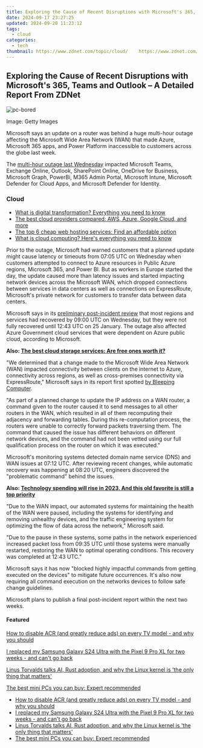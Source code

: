 ```yaml
---
title: Exploring the Cause of Recent Disruptions with Microsoft's 365, Teams and Outlook – A Detailed Report From ZDNet
date: 2024-09-17 23:27:25
updated: 2024-09-20 11:23:12
tags:
  - cloud
categories:
  - tech
thumbnail: https://www.zdnet.com/topic/cloud/    https://www.zdnet.com/a/img/resize/fc288de3da2fcf66b7eee12a40bd451e8196d555/2023/01/30/0efaa9c7-ad12-450b-a636-40239ea5be7e/pc-bored.jpg?width=170&height=96&fit=crop&auto=webp
---
```


## Exploring the Cause of Recent Disruptions with Microsoft's 365, Teams and Outlook – A Detailed Report From ZDNet

![pc-bored](https://www.zdnet.com/a/img/resize/408ebd0e8ee60ec9b60791f812c680a6417e28b6/2023/01/30/0efaa9c7-ad12-450b-a636-40239ea5be7e/pc-bored.jpg?auto=webp&width=1280)

Image: Getty Images

Microsoft says an update on a router was behind a huge multi-hour outage affecting the Microsoft Wide Area Network (WAN) that made Azure, Microsoft 365 apps, and Power Platform inaccessible to customers across the globe last week. 

The [multi-hour outage last Wednesday](https://www.zdnet.com/article/microsoft-365-outage-hits-teams-and-outlook-users-what-we-know-so-far/) impacted Microsoft Teams, Exchange Online, Outlook, SharePoint Online, OneDrive for Business, Microsoft Graph, PowerBi, M365 Admin Portal, Microsoft Intune, Microsoft Defender for Cloud Apps, and Microsoft Defender for Identity. 

### Cloud

* [​What is digital transformation? Everything you need to know](https://www.zdnet.com/article/what-is-digital-transformation-everything-you-need-to-know-about-how-technology-is-reshaping/)
* [The best cloud providers compared: AWS, Azure, Google Cloud, and more](https://www.zdnet.com/article/the-top-cloud-providers-of-2021-aws-microsoft-azure-google-cloud-hybrid-saas/)
* [The top 6 cheap web hosting services: Find an affordable option](https://www.zdnet.com/article/best-cheap-web-hosting/)
* [What is cloud computing? Here's everything you need to know](https://www.zdnet.com/article/what-is-cloud-computing-everything-you-need-to-know-about-the-cloud/)

Prior to the outage, Microsoft had warned customers that a planned update might cause latency or timeouts from 07:05 UTC on Wednesday when customers attempted to connect to Azure resources in Public Azure regions, Microsoft 365, and Power BI. But as workers in Europe started the day, the update caused more than latency issues and started impacting network devices across the Microsoft WAN, which dropped connections between services in data centers as well as connections on ExpressRoute, Microsoft's private network for customers to transfer data between data centers. 

Microsoft says in its [preliminary post-incident review](https://status.azure.com/en-us/status/history/#:~:text=Preliminary%20Post%20Incident%20Review%20%28PIR%29%20%E2%80%93%20Azure%20Networking%20%E2%80%93%20Global%20WAN%20issues%20%28Tracking%20ID%20VSG1-B90%29) that most regions and services had recovered by 09:00 UTC on Wednesday, but they were not fully recovered until 12:43 UTC on 25 January. The outage also affected Azure Government cloud services that were dependent on Azure public cloud, according to Microsoft.

**Also: [The best cloud storage services: Are free ones worth it?](https://www.zdnet.com/article/best-cloud-storage/)**

"We determined that a change made to the Microsoft Wide Area Network (WAN) impacted connectivity between clients on the internet to Azure, connectivity across regions, as well as cross-premises connectivity via ExpressRoute," Microsoft says in its report first spotted [by Bleeping Computer](https://www.bleepingcomputer.com/news/microsoft/massive-microsoft-365-outage-caused-by-wan-router-ip-change/).

"As part of a planned change to update the IP address on a WAN router, a command given to the router caused it to send messages to all other routers in the WAN, which resulted in all of them recomputing their adjacency and forwarding tables. During this re-computation process, the routers were unable to correctly forward packets traversing them. The command that caused the issue has different behaviors on different network devices, and the command had not been vetted using our full qualification process on the router on which it was executed."

Microsoft's monitoring systems detected domain name service (DNS) and WAN issues at 07:12 UTC. After reviewing recent changes, while automatic recovery was happening at 08:20 UTC, engineers discovered the "problematic command" behind the issues.

**Also: [Technology spending will rise in 2023\. And this old favorite is still a top priority](https://www.zdnet.com/article/technology-spending-will-rise-next-year-and-this-old-favourite-is-still-a-top-priority/)**

"Due to the WAN impact, our automated systems for maintaining the health of the WAN were paused, including the systems for identifying and removing unhealthy devices, and the traffic engineering system for optimizing the flow of data across the network," Microsoft said. 

"Due to the pause in these systems, some paths in the network experienced increased packet loss from 09:35 UTC until those systems were manually restarted, restoring the WAN to optimal operating conditions. This recovery was completed at 12:43 UTC."

Microsoft says it has now "blocked highly impactful commands from getting executed on the devices" to mitigate future occurrences. It's also now requiring all command execution on the networks devices to follow safe change guidelines. 

Microsoft plans to publish a final post-incident report within the next two weeks. 

#### Featured

[How to disable ACR (and greatly reduce ads) on every TV model - and why you should](https://www.zdnet.com/article/how-to-disable-acr-and-greatly-reduce-ads-on-every-tv-model-and-why-you-should/ "How to disable ACR (and greatly reduce ads) on every TV model - and why you should")

[I replaced my Samsung Galaxy S24 Ultra with the Pixel 9 Pro XL for two weeks - and can't go back](https://www.zdnet.com/article/i-replaced-my-samsung-galaxy-s24-ultra-with-the-pixel-9-pro-xl-for-two-weeks-and-cant-go-back/ "I replaced my Samsung Galaxy S24 Ultra with the Pixel 9 Pro XL for two weeks - and can't go back")

[Linus Torvalds talks AI, Rust adoption, and why the Linux kernel is 'the only thing that matters'](https://www.zdnet.com/article/linus-torvalds-talks-ai-rust-adoption-and-why-the-linux-kernel-is-the-only-thing-that-matters/ "Linus Torvalds talks AI, Rust adoption, and why the Linux kernel is 'the only thing that matters'")

[The best mini PCs you can buy: Expert recommended](https://www.zdnet.com/article/best-mini-pc/ "The best mini PCs you can buy: Expert recommended")

* [How to disable ACR (and greatly reduce ads) on every TV model - and why you should](https://www.zdnet.com/article/how-to-disable-acr-and-greatly-reduce-ads-on-every-tv-model-and-why-you-should/ "How to disable ACR (and greatly reduce ads) on every TV model - and why you should")
* [I replaced my Samsung Galaxy S24 Ultra with the Pixel 9 Pro XL for two weeks - and can't go back](https://www.zdnet.com/article/i-replaced-my-samsung-galaxy-s24-ultra-with-the-pixel-9-pro-xl-for-two-weeks-and-cant-go-back/ "I replaced my Samsung Galaxy S24 Ultra with the Pixel 9 Pro XL for two weeks - and can't go back")
* [Linus Torvalds talks AI, Rust adoption, and why the Linux kernel is 'the only thing that matters'](https://www.zdnet.com/article/linus-torvalds-talks-ai-rust-adoption-and-why-the-linux-kernel-is-the-only-thing-that-matters/ "Linus Torvalds talks AI, Rust adoption, and why the Linux kernel is 'the only thing that matters'")
* [The best mini PCs you can buy: Expert recommended](https://www.zdnet.com/article/best-mini-pc/ "The best mini PCs you can buy: Expert recommended")

<ins class="adsbygoogle"
     style="display:block"
     data-ad-format="autorelaxed"
     data-ad-client="ca-pub-7571918770474297"
     data-ad-slot="1223367746"></ins>



<ins class="adsbygoogle"
     style="display:block"
     data-ad-client="ca-pub-7571918770474297"
     data-ad-slot="8358498916"
     data-ad-format="auto"
     data-full-width-responsive="true"></ins>
